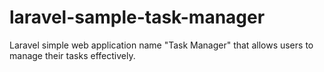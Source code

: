 # laravel-sample-task-manager
Laravel simple web application name "Task Manager" that allows users to manage their tasks effectively.
